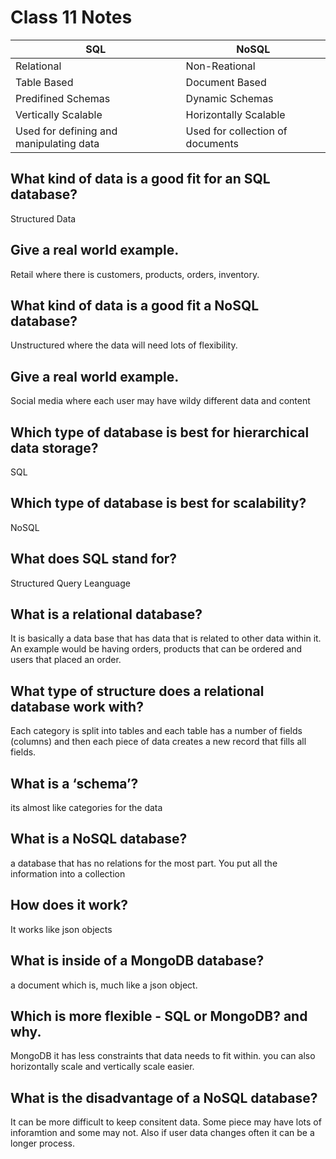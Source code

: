 # Class 11 Notes

| SQL | NoSQL|
| ---- | ---- |
| Relational | Non-Reational |
| Table Based | Document Based |
| Predifined Schemas | Dynamic Schemas |
| Vertically Scalable | Horizontally Scalable |
| Used for defining and manipulating data | Used for collection of documents |



## What kind of data is a good fit for an SQL database?

Structured Data

## Give a real world example.

Retail where there is customers, products, orders, inventory.

## What kind of data is a good fit a NoSQL database?

Unstructured where the data will need lots of flexibility.

## Give a real world example.

Social media where each user may have wildy different data and content

## Which type of database is best for hierarchical data storage?

SQL

## Which type of database is best for scalability?

NoSQL

## What does SQL stand for?

Structured Query Leanguage

## What is a relational database?

It is basically a data base that has data that is related to other data within it. An example would be having orders, products that can be ordered and users that placed an order.

## What type of structure does a relational database work with?

Each category is split into tables and each table has a number of fields (columns) and then each piece of data creates a new record that fills all fields.

## What is a ‘schema’?

its almost like categories for the data

## What is a NoSQL database?

a database that has no relations for the most part. You put all the information into a collection

## How does it work?

It works like json objects

## What is inside of a MongoDB database?

a document which is, much like a json object.

## Which is more flexible - SQL or MongoDB? and why.

MongoDB it has less constraints that data needs to fit within. you can also horizontally scale and vertically scale easier.

## What is the disadvantage of a NoSQL database?

It can be more difficult to keep consitent data. Some piece may have lots of inforamtion and some may not. Also if user data changes often it can be a longer process.
